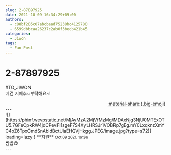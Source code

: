 ```yaml
---
slug: 2-87897925
date: 2021-10-09 16:34:29+09:00
authors:
  - c88bf205c07abcbaad75238bc4125780
  - 6599dbbcaa26237c2ab0f3becb421b45
categories:
  - Jiwon
tags:
  - Fan Post
---
```


# 2-87897925

<div class="post-container" markdown="1">
<div class="content-container md-sidebar__scrollwrap" markdown="1">

\#TO_JIWON<br>메건 저메추~부탁해요~!

</div>
</div>

<div style="text-align: right;" markdown="1">
<a href="https://weverse.io/fromis9/fanpost/2-87897925" style="text-align: right;">:material-share:{.big-emoji}</a>
</div>
---

<div class="comments-container md-sidebar__scrollwrap" markdown="1">
<div class="comment" markdown="1">
<div class='id-container' markdown="1">
![](https://phinf.wevpstatic.net/MjAyMzA2MjVfMzMg/MDAxNjg3NjU0MTExOTU5.7GFeCpkRW4jdCPevFi1sgeF7S4XyLHRSJr1VOBRp7gEg.mY0LxqknzXmYC4oZ6TpxCmdSnAbldBctUiaEHQVjHkgg.JPEG/image.jpg?type=s72){ loading=lazy }
**<span class="artist">지원</span>** <small>Oct 09 2021, 16:36</small><br>
</div>
<div class='comment-body' markdown="1">
쌈밥😋
</div>
</div>
</div>
---
